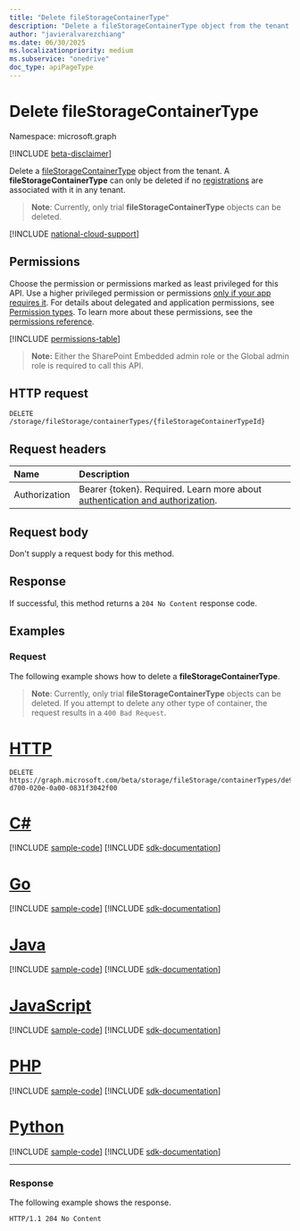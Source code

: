```yaml
---
title: "Delete fileStorageContainerType"
description: "Delete a fileStorageContainerType object from the tenant."
author: "javieralvarezchiang"
ms.date: 06/30/2025
ms.localizationpriority: medium
ms.subservice: "onedrive"
doc_type: apiPageType
---
```


# Delete fileStorageContainerType

Namespace: microsoft.graph

[!INCLUDE [beta-disclaimer](../../includes/beta-disclaimer.md)]

Delete a [fileStorageContainerType](../resources/filestoragecontainertype.md) object from the tenant. A **fileStorageContainerType** can only be deleted if no [registrations](../resources/filestoragecontainertyperegistration.md) are associated with it in any tenant.

>**Note**: Currently, only trial **fileStorageContainerType** objects can be deleted.

[!INCLUDE [national-cloud-support](../../includes/all-clouds.md)]

## Permissions

Choose the permission or permissions marked as least privileged for this API. Use a higher privileged permission or permissions [only if your app requires it](/graph/permissions-overview#best-practices-for-using-microsoft-graph-permissions). For details about delegated and application permissions, see [Permission types](/graph/permissions-overview#permission-types). To learn more about these permissions, see the [permissions reference](/graph/permissions-reference).

<!-- {
  "blockType": "permissions",
  "name": "filestorage-delete-containertypes-permissions"
}
-->
[!INCLUDE [permissions-table](../includes/permissions/filestorage-delete-containertypes-permissions.md)]

>**Note:**
> Either the SharePoint Embedded admin role or the Global admin role is required to call this API.

## HTTP request

<!-- {
  "blockType": "ignored"
}
-->
```http
DELETE /storage/fileStorage/containerTypes/{fileStorageContainerTypeId}
```

## Request headers

|Name|Description|
|:---|:---|
|Authorization|Bearer {token}. Required. Learn more about [authentication and authorization](/graph/auth/auth-concepts).|

## Request body

Don't supply a request body for this method.

## Response

If successful, this method returns a `204 No Content` response code.

## Examples

### Request

The following example shows how to delete a **fileStorageContainerType**.

>**Note**: Currently, only trial **fileStorageContainerType** objects can be deleted. If you attempt to delete any other type of container, the request results in a `400 Bad Request`.

# [HTTP](#tab/http)
<!-- {
  "blockType": "request",
  "name": "delete_filestoragecontainertype"
}
-->
```http
DELETE https://graph.microsoft.com/beta/storage/fileStorage/containerTypes/de988700-d700-020e-0a00-0831f3042f00
```

# [C#](#tab/csharp)
[!INCLUDE [sample-code](../includes/snippets/csharp/delete-filestoragecontainertype-csharp-snippets.md)]
[!INCLUDE [sdk-documentation](../includes/snippets/snippets-sdk-documentation-link.md)]

# [Go](#tab/go)
[!INCLUDE [sample-code](../includes/snippets/go/delete-filestoragecontainertype-go-snippets.md)]
[!INCLUDE [sdk-documentation](../includes/snippets/snippets-sdk-documentation-link.md)]

# [Java](#tab/java)
[!INCLUDE [sample-code](../includes/snippets/java/delete-filestoragecontainertype-java-snippets.md)]
[!INCLUDE [sdk-documentation](../includes/snippets/snippets-sdk-documentation-link.md)]

# [JavaScript](#tab/javascript)
[!INCLUDE [sample-code](../includes/snippets/javascript/delete-filestoragecontainertype-javascript-snippets.md)]
[!INCLUDE [sdk-documentation](../includes/snippets/snippets-sdk-documentation-link.md)]

# [PHP](#tab/php)
[!INCLUDE [sample-code](../includes/snippets/php/delete-filestoragecontainertype-php-snippets.md)]
[!INCLUDE [sdk-documentation](../includes/snippets/snippets-sdk-documentation-link.md)]

# [Python](#tab/python)
[!INCLUDE [sample-code](../includes/snippets/python/delete-filestoragecontainertype-python-snippets.md)]
[!INCLUDE [sdk-documentation](../includes/snippets/snippets-sdk-documentation-link.md)]

---

### Response
The following example shows the response.
<!-- {
  "blockType": "response",
  "truncated": true
}
-->
```http
HTTP/1.1 204 No Content
```
